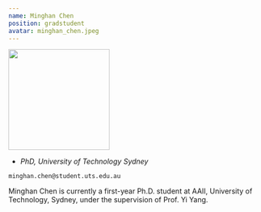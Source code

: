 ```yaml
---
name: Minghan Chen
position: gradstudent
avatar: minghan_chen.jpeg
---
```


<img width="200" src="{{site.baseurl}}/images/people/{{page.avatar}}" data-action="zoom">

- _PhD, University of Technology Sydney_<br>
<!--- _Science coach. Collaborator. Transdisciplinary optimist._-->

<i class="fa fa-envelope-o"></i> `minghan.chen@student.uts.edu.au`

Minghan Chen is currently a first-year Ph.D. student at AAII, University of Technology, Sydney, under the supervision of Prof. Yi Yang.
